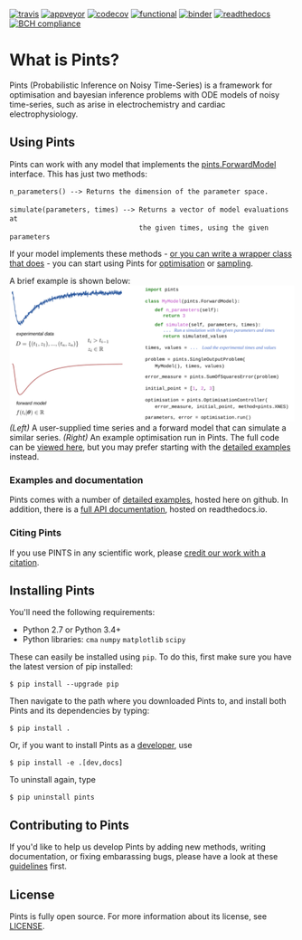[![travis](https://travis-ci.org/pints-team/pints.svg?branch=master)](https://travis-ci.org/pints-team/pints)
[![appveyor](https://ci.appveyor.com/api/projects/status/k8xvn7md0pte2gsi/branch/master?svg=true)](https://ci.appveyor.com/project/MichaelClerx/pints/branch/master)
[![codecov](https://codecov.io/gh/pints-team/pints/branch/master/graph/badge.svg)](https://codecov.io/gh/pints-team/pints)
[![functional](https://github.com/pints-team/functional-testing-results/blob/master/badge.svg)](https://github.com/pints-team/functional-testing-results)
[![binder](https://mybinder.org/badge.svg)](https://mybinder.org/v2/gh/pints-team/pints/master?filepath=examples)
[![readthedocs](https://readthedocs.org/projects/pints/badge/?version=latest)](http://pints.readthedocs.io/en/latest/?badge=latest)
[![BCH compliance](https://bettercodehub.com/edge/badge/pints-team/pints?branch=master)](https://bettercodehub.com/results/pints-team/pints)

# What is Pints?

Pints (Probabilistic Inference on Noisy Time-Series) is a framework for optimisation and bayesian inference problems with ODE models of noisy time-series, such as arise in electrochemistry and cardiac electrophysiology.

## Using Pints

Pints can work with any model that implements the [pints.ForwardModel](http://pints.readthedocs.io/en/latest/core_classes_and_methods.html#forward-model) interface. 
This has just two methods:

```
n_parameters() --> Returns the dimension of the parameter space.

simulate(parameters, times) --> Returns a vector of model evaluations at
                                the given times, using the given parameters
```

If your model implements these methods - [or you can write a wrapper class that does](examples/writing-a-model.ipynb) - you can start using Pints for [optimisation](examples/optimisation-first-example.ipynb) or [sampling](examples/sampling-first-example.ipynb).

A brief example is shown below:
![An example of using Pints in an optimisation](example.svg)
_(Left)_ A user-supplied time series and a forward model that can simulate a similar series.
_(Right)_ An example optimisation run in Pints.
The full code can be [viewed here](examples/readme-example.ipynb), but you may prefer starting with the [detailed examples](examples/README.md) instead.

### Examples and documentation

Pints comes with a number of [detailed examples](examples/README.md), hosted here on github. In addition, there is a [full API documentation](http://pints.readthedocs.io/en/latest/), hosted on readthedocs.io.

### Citing Pints

If you use PINTS in any scientific work, please [credit our work with a citation](./CITATION).


## Installing Pints

You'll need the following requirements:

- Python 2.7 or Python 3.4+
- Python libraries: `cma` `numpy` `matplotlib` `scipy`

These can easily be installed using `pip`. To do this, first make sure you have the latest version of pip installed:

```
$ pip install --upgrade pip
```

Then navigate to the path where you downloaded Pints to, and install both Pints and its dependencies by typing:

```
$ pip install .
```

Or, if you want to install Pints as a [developer](CONTRIBUTING.md), use

```
$ pip install -e .[dev,docs]
```

To uninstall again, type

```
$ pip uninstall pints
```

## Contributing to Pints

If you'd like to help us develop Pints by adding new methods, writing documentation, or fixing embarassing bugs, please have a look at these [guidelines](CONTRIBUTING.md) first.

## License

Pints is fully open source. For more information about its license, see [LICENSE](./LICENSE.txt).

